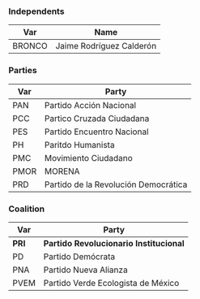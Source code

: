 ### Independents

| Var | Name |
| --- | --- |
| BRONCO | Jaime Rodríguez Calderón |

### Parties

| Var | Party |
| --- | --- |
| PAN | Partido Acción Nacional |
| PCC | Partico Cruzada Ciudadana |
| PES | Partido Encuentro Nacional |
| PH | Paritdo Humanista |
| PMC | Movimiento Ciudadano |
| PMOR | MORENA |
| PRD | Partido de la Revolución Democrática |

### Coalition

| Var | Party |
| --- | --- |
| **PRI** | **Partido Revolucionario Institucional** |
| PD | Partido Demócrata |
| PNA | Partido Nueva Alianza |
| PVEM | Partido Verde Ecologista de México |
